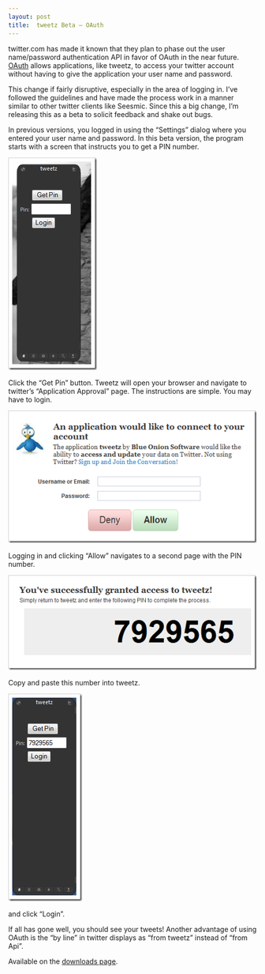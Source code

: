 ```yaml
---
layout: post
title:  tweetz Beta – OAuth
---
```

twitter.com has made it known that they plan to phase out the user name/password authentication API in favor of OAuth in the near future. [OAuth](http://oauth.net) allows applications, like tweetz, to access your twitter account without having to give the application your user name and password.

This change if fairly disruptive, especially in the area of logging in. I’ve followed the guidelines and have made the process work in a manner similar to other twitter clients like Seesmic. Since this a big change, I’m releasing this as a beta to solicit feedback and shake out bugs.

In previous versions, you logged in using the “Settings” dialog where you entered your user name and password. In this beta version, the program starts with a screen that instructs you to get a PIN number.

![getpin](/cdn/images/blog/tweetzBetaOAuth_F6EF/getpin.png)

Click the “Get Pin” button. Tweetz will open your browser and navigate to twitter’s “Application Approval” page. The instructions are simple. You may have to login.

![approve](/cdn/images/blog/tweetzBetaOAuth_F6EF/approve.png)

Logging in and clicking “Allow” navigates to a second page with the PIN number.

![allow](/cdn/images/blog/tweetzBetaOAuth_F6EF/allow.png)

Copy and paste this number into tweetz.

![gotpin](/cdn/images/blog/tweetzBetaOAuth_F6EF/gotpin.png)

and click “Login”.

If all has gone well, you should see your tweets! Another advantage of using OAuth is the “by line” in twitter displays as “from tweetz” instead of “from Api”.

Available on the [downloads page](/downloads).
